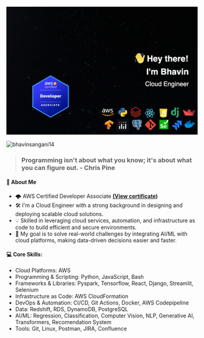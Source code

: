 ![logo](https://github.com/BhavinSangani14/BhavinSangani14/blob/e563b88c4df5b4c2c4a41b9fa07e7ef135fee4f1/Github%20Banner.png)
<p align="left"> <img src="https://komarev.com/ghpvc/?username=bhavinsangani14&label=Profile%20views&color=0e75b6&style=flat" alt="bhavinsangani14" /> </p>

> ### **Programming isn't about what you know; it's about what you can figure out.** - Chris Pine

#### 👋 About Me
- 🌩️ AWS Certified Developer Associate [**(View certificate)**](https://cp.certmetrics.com/amazon/en/public/verify/credential/K4W1B5KCXN1Q10CB)
- 🛠️ I'm a Cloud Engineer with a strong background in designing and deploying scalable cloud solutions.
- 💡 Skilled in leveraging cloud services, automation, and infrastructure as code to build efficient and secure environments.
- 🎯 My goal is to solve real-world challenges by integrating AI/ML with cloud platforms, making data-driven decisions easier and faster.

#### 💻 Core Skills:
- Cloud Platforms: AWS
- Programming & Scripting: Python, JavaScript, Bash
- Frameworks & Libraries: Pyspark, Tensorflow, React, Django, Streamlit, Selenium
- Infrastructure as Code: AWS CloudFormation
- DevOps & Automation: CI/CD, Git Actions, Docker, AWS Codepipeline
- Data: Redshift, RDS, DynamoDB, PostgreSQL
- AI/ML: Regression, Classification, Computer Vision, NLP, Generative AI, Transformers, Recomendation System
- Tools: Git, Linux, Postman, JIRA, Confluence
